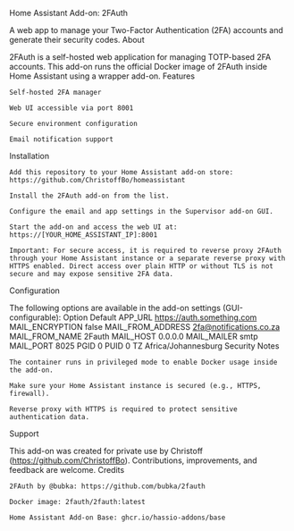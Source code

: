 Home Assistant Add-on: 2FAuth

A web app to manage your Two-Factor Authentication (2FA) accounts and generate their security codes.
About

2FAuth is a self-hosted web application for managing TOTP-based 2FA accounts. This add-on runs the official Docker image of 2FAuth inside Home Assistant using a wrapper add-on.
Features

    Self-hosted 2FA manager

    Web UI accessible via port 8001

    Secure environment configuration

    Email notification support

Installation

    Add this repository to your Home Assistant add-on store: https://github.com/ChristoffBo/homeassistant

    Install the 2FAuth add-on from the list.

    Configure the email and app settings in the Supervisor add-on GUI.

    Start the add-on and access the web UI at: https://[YOUR_HOME_ASSISTANT_IP]:8001

    Important: For secure access, it is required to reverse proxy 2FAuth through your Home Assistant instance or a separate reverse proxy with HTTPS enabled. Direct access over plain HTTP or without TLS is not secure and may expose sensitive 2FA data.

Configuration

The following options are available in the add-on settings (GUI-configurable):
Option	Default
APP_URL	https://auth.something.com
MAIL_ENCRYPTION	false
MAIL_FROM_ADDRESS	2fa@notifications.co.za
MAIL_FROM_NAME	2Fauth
MAIL_HOST	0.0.0.0
MAIL_MAILER	smtp
MAIL_PORT	8025
PGID	0
PUID	0
TZ	Africa/Johannesburg
Security Notes

    The container runs in privileged mode to enable Docker usage inside the add-on.

    Make sure your Home Assistant instance is secured (e.g., HTTPS, firewall).

    Reverse proxy with HTTPS is required to protect sensitive authentication data.

Support

This add-on was created for private use by Christoff (https://github.com/ChristoffBo). Contributions, improvements, and feedback are welcome.
Credits

    2FAuth by @bubka: https://github.com/bubka/2fauth

    Docker image: 2fauth/2fauth:latest

    Home Assistant Add-on Base: ghcr.io/hassio-addons/base
